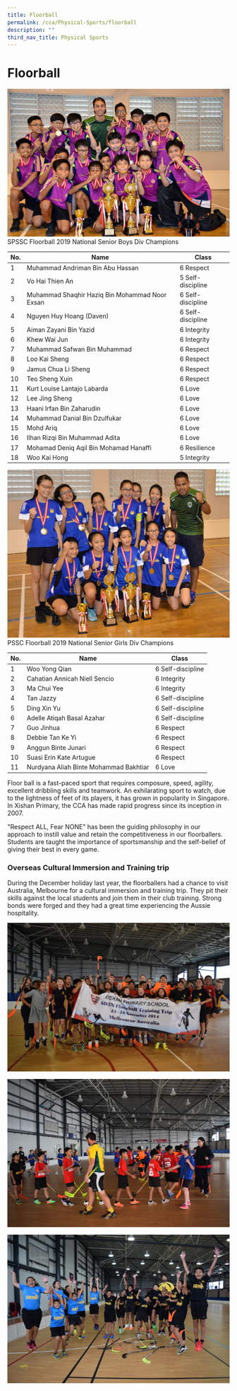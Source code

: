 ```yaml
---
title: Floorball
permalink: /cca/Physical-Sports/floorball
description: ""
third_nav_title: Physical Sports
---
```

# **Floorball**

![](/images/2019%20Senior%20Floorball%20Boys.jpg)
SPSSC Floorball 2019 National Senior Boys Div Champions

| No. 	| Name 	| Class 	|
|---	|---	|---	|
| 1 	| Muhammad Andriman Bin Abu Hassan 	| 6 Respect 	|
| 2 	| Vo Hai Thien An 	| 5 Self-discipline 	|
| 3 	| Muhammad Shaqhir Haziq Bin Mohammad Noor Exsan 	| 6 Self-discipline 	|
| 4 	| Nguyen Huy Hoang (Daven) 	| 6 Self-discipline 	|
| 5 	| Aiman Zayani Bin Yazid 	| 6 Integrity 	|
| 6 	| Khew Wai Jun 	| 6 Integrity 	|
| 7 	| Muhammad Safwan Bin Muhammad 	| 6 Respect 	|
| 8 	| Loo Kai Sheng 	| 6 Respect 	|
| 9 	| Jamus Chua Li Sheng 	| 6 Respect 	|
| 10 	| Teo Sheng Xuin 	| 6 Respect 	|
| 11 	| Kurt Louise Lantajo Labarda 	| 6 Love 	|
| 12 	| Lee Jing Sheng 	| 6 Love 	|
| 13 	| Haani Irfan Bin Zaharudin 	| 6 Love 	|
| 14 	| Muhammad Danial Bin Dzulfukar 	| 6 Love 	|
| 15 	| Mohd Ariq 	| 6 Love 	|
| 16 	| Ilhan Rizqi Bin Muhammad Adita 	| 6 Love 	|
| 17 	| Mohamad Deniq Aqil Bin Mohamad Hanaffi 	| 6 Resilience 	|
| 18 	| Woo Kai Hong 	| 5 Integrity 	|

![](/images/2019%20Senior%20Floorball%20Girls.jpg)
PSSC Floorball 2019 National Senior Girls Div Champions

| No. 	| Name 	| Class 	|
|---	|---	|---	|
| 1 	| Woo Yong Qian 	| 6 Self-discipline 	|
| 2 	| Cahatian Annicah Niell Sencio 	| 6 Integrity 	|
| 3 	| Ma Chui Yee 	| 6 Integrity 	|
| 4 	| Tan Jazzy 	| 6 Self-discipline 	|
| 5 	| Ding Xin Yu 	| 6 Self-discipline 	|
| 6 	| Adelle Atiqah Basal Azahar 	| 6 Self-discipline 	|
| 7 	| Guo Jinhua 	| 6 Respect 	|
| 8 	| Debbie Tan Ke Yi 	| 6 Respect 	|
| 9 	| Anggun Binte Junari 	| 6 Respect 	|
| 10 	| Suasi Erin Kate Artugue 	| 6 Respect 	|
| 11 	| Nurdyana Aliah Binte Mohammad Bakhtiar 	| 6 Love 	|

Floor ball is a fast-paced sport that requires composure, speed, agility, excellent dribbling skills and teamwork. An exhilarating sport to watch, due to the lightness of feet of its players, it has grown in popularity in Singapore. In Xishan Primary, the CCA has made rapid progress since its inception in 2007.

"Respect ALL, Fear NONE" has been the guiding philosophy in our approach to instill value and retain the competitiveness in our floorballers. Students are taught the importance of sportsmanship and the self-belief of giving their best in every game.

### Overseas Cultural Immersion and Training trip

During the December holiday last year, the floorballers had a chance to visit Australia, Melbourne for a cultural immersion and training trip. They pit their skills against the local students and join them in their club training. Strong bonds were forged and they had a great time experiencing the Aussie hospitality.

![](/images/Floorball1.jpg)

![](/images/Floorball2.jpg)

![](/images/Floorball3.jpg)